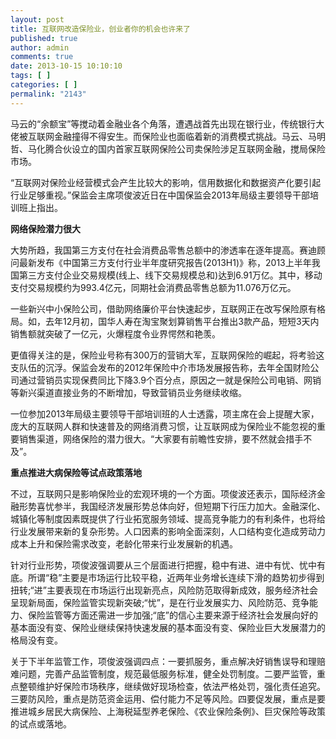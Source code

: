 ```yaml
---
layout: post
title: 互联网改造保险业，创业者你的机会也许来了
published: true
author: admin
comments: true
date: 2013-10-15 10:10:10
tags: [ ]
categories: [ ]
permalink: "2143"
---
```

马云的“余额宝”等搅动着金融业各个角落，遭遇战首先出现在银行业，传统银行大佬被互联网金融撞得不得安生。而保险业也面临着新的消费模式挑战。马云、马明哲、马化腾合伙设立的国内首家互联网保险公司卖保险涉足互联网金融，搅局保险市场。

“互联网对保险业经营模式会产生比较大的影响，信用数据化和数据资产化要引起行业足够重视。”保监会主席项俊波近日在中国保监会2013年局级主要领导干部培训班上指出。

**网络保险潜力很大**

大势所趋，我国第三方支付在社会消费品零售总额中的渗透率在逐年提高。赛迪顾问最新发布《中国第三方支付行业半年度研究报告(2013H1)》称，2013上半年我国第三方支付企业交易规模(线上、线下交易规模总和)达到6.91万亿。其中，移动支付交易规模约为993.4亿元，同期社会消费品零售总额为11.076万亿元。

一些新兴中小保险公司，借助网络廉价平台快速起步，互联网正在改写保险原有格局。如，去年12月初，国华人寿在淘宝聚划算销售平台推出3款产品，短短3天内销售额就突破了一亿元，火爆程度令业界愕然和艳羡。

更值得关注的是，保险业号称有300万的营销大军，互联网保险的崛起，将考验这支队伍的沉浮。保监会发布的2012年保险中介市场发展报告称，去年全国财险公司通过营销员实现保费同比下降3.9个百分点，原因之一就是保险公司电销、网销等新兴渠道直接业务的不断增加，导致营销员业务继续收缩。

一位参加2013年局级主要领导干部培训班的人士透露，项主席在会上提醒大家，庞大的互联网人群和快速普及的网络消费习惯，让互联网成为保险业不能忽视的重要销售渠道，网络保险的潜力很大。“大家要有前瞻性安排，要不然就会措手不及”。

**重点推进大病保险等试点政策落地**

不过，互联网只是影响保险业的宏观环境的一个方面。项俊波还表示，国际经济金融形势喜忧参半，我国经济发展形势总体向好，但短期下行压力加大。金融深化、城镇化等制度因素既提供了行业拓宽服务领域、提高竞争能力的有利条件，也将给行业发展带来新的复杂形势。人口因素的影响全面深刻，人口结构变化造成劳动力成本上升和保险需求改变，老龄化带来行业发展新的机遇。

针对行业形势，项俊波强调要从三个层面进行把握，稳中有进、进中有忧、忧中有底。所谓“稳”主要是市场运行比较平稳，近两年业务增长连续下滑的趋势初步得到扭转;“进”主要表现在市场运行出现新亮点，风险防范取得新成效，服务经济社会呈现新局面，保险监管实现新突破;“忧”，是在行业发展实力、风险防范、竞争能力、保险监管等方面还需进一步加强;“底”的信心主要来源于经济社会发展向好的基本面没有变、保险业继续保持快速发展的基本面没有变、保险业巨大发展潜力的格局没有变。

关于下半年监管工作，项俊波强调四点：一要抓服务，重点解决好销售误导和理赔难问题，完善产品监管制度，规范最低服务标准，健全处罚制度。二要严监管，重点整顿维护好保险市场秩序，继续做好现场检查，依法严格处罚，强化责任追究。三要防风险，重点是防范资金运用、偿付能力不足等风险。四要促发展，重点是要推进城乡居民大病保险、上海税延型养老保险、《农业保险条例》、巨灾保险等政策的试点或落地。